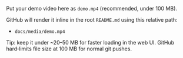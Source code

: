 Put your demo video here as `demo.mp4` (recommended, under 100 MB).

GitHub will render it inline in the root `README.md` using this relative path:

- `docs/media/demo.mp4`

Tip: keep it under ~20–50 MB for faster loading in the web UI. GitHub hard‑limits file size at 100 MB for normal git pushes.
